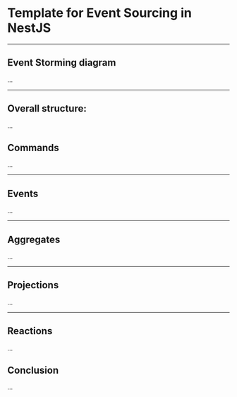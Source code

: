 # Template for Event Sourcing in NestJS

---

## Event Storming diagram
...

--- 

## Overall structure:
...

## Commands
...

--- 

## Events
...

--- 

## Aggregates
...

--- 

## Projections
...

---

## Reactions
...

## Conclusion
...
